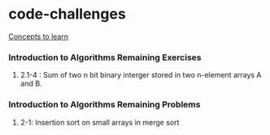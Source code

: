 # code-challenges

[Concepts to learn](https://discuss.codechef.com/questions/121107/programming-contest-detailed-syllabus-along-with-example-problems)


### Introduction to Algorithms Remaining Exercises
1. 2.1-4 : Sum of two n bit binary interger stored in two n-element arrays A and B.

### Introduction to Algorithms Remaining Problems
1. 2-1: Insertion sort on small arrays in merge sort
